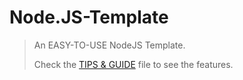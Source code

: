# Node.JS-Template

> An EASY-TO-USE NodeJS Template.
>
> Check the [TIPS & GUIDE](./TIPS%20&%20GUIDE.md) file to see the features.
